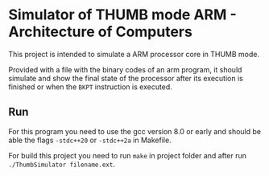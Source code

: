 # Simulator of THUMB mode ARM - Architecture of Computers 

This project is intended to simulate a ARM processor core in THUMB mode.

Provided with a file with the binary codes of an arm program, it should simulate and show the final state of the processor after its execution is finished or when the `BKPT` instruction is executed.

## Run

For this program you need to use the gcc version 8.0 or early and should be able the flags `-stdc++20` or `-stdc++2a` in Makefile.

For build this project you need to run `make` in project folder and after run `./ThumbSimulator filename.ext`.